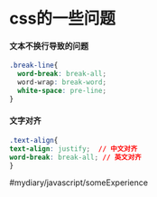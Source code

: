 # css的一些问题

#### 文本不换行导致的问题

```css
.break-line{
  word-break: break-all;
  word-wrap: break-word;
  white-space: pre-line;
}
```

#### 文字对齐

```css
.text-align{
text-align: justify;  // 中文对齐
word-break: break-all; // 英文对齐
}
```
#mydiary/javascript/someExperience